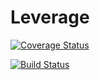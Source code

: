 # Leverage

[![Coverage Status](https://coveralls.io/repos/github/jakehamilton/leverage/badge.svg?branch=master)](https://coveralls.io/github/jakehamilton/leverage?branch=master)

[![Build Status](https://travis-ci.org/jakehamilton/leverage.svg?branch=next)](https://travis-ci.org/jakehamilton/leverage)
